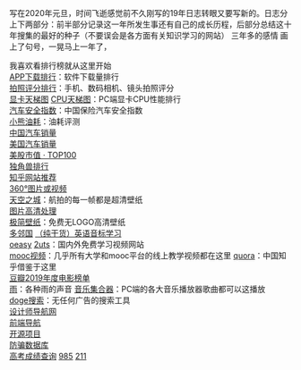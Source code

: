 写在2020年元旦，时间飞逝感觉前不久刚写的19年日志转眼又要写新的。日志分上下两部分：前半部分记录这一年所发生事还有自己的成长历程，后部分总结这十年搜集的最好的种子（不要误会是各方面有关知识学习的网站）
三年多的感情 画上了句号，一晃马上一年了，

我喜欢看排行榜就从这里开始  
[APP下载排行](https://www.qimai.cn/rank/globalrank)：软件下载量排行  
[拍照评分排行](https://www.dxomark.com/cn/)：手机、数码相机、镜头拍照评分  
[显卡天梯图](https://www.mydrivers.com/zhuanti/tianti/gpu/index.html)
[CPU天梯图](https://www.mydrivers.com/zhuanti/tianti/cpu/index.html)：PC端显卡CPU性能排行  
[汽车安全指数](http://ciasi.org.cn/home/safety/index/typeid/15.html)：中国保险汽车安全指数  
[小熊油耗](http://www.xiaoxiongyouhao.com)：油耗评测  
[中国汽车销量](https://m.gasgoo.com/qcxl)  
[美国汽车销量](https://www.marklines.com/cn/statistics/flash_sales/salesfig_usa_2019)  
[美股市值 ‧ TOP100](https://tophub.today/n/aqeEaZVe9R)  
[独角兽排行](https://tophub.today/n/qndg1gWoLl)  
[知乎网站推荐](https://www.zhihu.com/topic/19566656/top-answers)  
[360°图片或视频](https://www.airpano.com)  
[天空之城](https://www.skypixel.com/)：航拍的每一帧都是超清壁纸  
[图片高清处理](https://bigjpg.com)  
[极简壁纸](https://bz.zzzmh.cn)：免费无LOGO高清壁纸  
[多邻国](http://www.duolingo.cn)
[（纯干货）英语音标学习](https://www.bilibili.com/video/av47522084/?p=1)  
[oeasy](http://oeasy.org)
[2uts](https://2uts.com/)：国内外免费学习视频网站  
[mooc视频](https://www.edukatico.org/en/courses)：几乎所有大学和mooc平台的线上教学视频都在这里
[quora](https://www.quora.com)：中国知乎借鉴于这里  
[豆瓣2019年度电影榜单](https://movie.douban.com/annual/2019?source=navigation)  
[雨](https://rainymood.com/)：各种雨的声音
[音乐集合器](https://listen1.github.io/listen1/)：PC端的各大音乐播放器歌曲都可以这播放  
[doge搜索](https://www.dogedoge.com/)：无任何广告的搜索工具  
[设计师导航网](https://www.seeseed.com/)  
[前端导航](https://www.frontendjs.com/)  
[开源项目](https://github.com/kon9chunkit/GitHub-Chinese-Top-Charts)  
[防骗数据库](http://www.fpsjk.com/)  
[高考成绩查询](http://www.199it.com/gkcf) [985](http://www.eol.cn/e_html/gk/gxmdold/985.shtml) [211](http://www.eol.cn/e_html/gk/gxmdold/211.shtml)  
